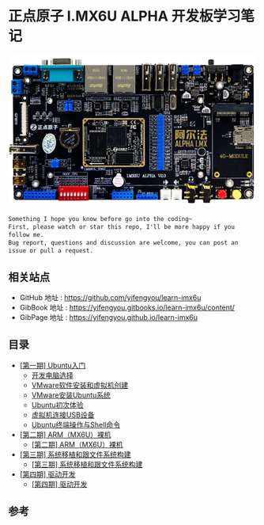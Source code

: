 # 正点原子 I.MX6U ALPHA  开发板学习笔记

![20200408_225002_52](image/20200408_225002_52.png)

```
Something I hope you know before go into the coding~
First, please watch or star this repo, I'll be more happy if you follow me.
Bug report, questions and discussion are welcome, you can post an issue or pull a request.
```

## 相关站点

* GitHub 地址 : <https://github.com/yifengyou/learn-imx6u>
* GibBook 地址 : <https://yifengyou.gitbooks.io/learn-imx6u/content/>
* GibPage 地址 : <https://yifengyou.github.io/learn-imx6u>

## 目录

* [[第一期] Ubuntu入门](docs/ph1.md)
    * [开发电脑选择](docs/ph1/开发电脑选择.md)
    * [VMware软件安装和虚拟机创建](docs/ph1/VMware软件安装和虚拟机创建.md)
    * [VMware安装Ubuntu系统](docs/ph1/VMware安装Ubuntu系统.md)
    * [Ubuntu初次体验](docs/ph1/Ubuntu初次体验.md)
    * [虚拟机连接USB设备](docs/ph1/虚拟机连接USB设备.md)
    * [Ubuntu终端操作与Shell命令](docs/ph1/Ubuntu终端操作与Shell命令.md)
* [[第二期] ARM（MX6U）裸机](docs/ph2.md)
    * [[第二期] ARM（MX6U）裸机](docs/ph2.md)
* [[第三期] 系统移植和跟文件系统构建](docs/ph3.md)
    * [[第三期] 系统移植和跟文件系统构建](docs/ph3.md)
* [[第四期] 驱动开发](docs/ph4.md)
    * [[第四期] 驱动开发](docs/ph4.md)











## 参考
